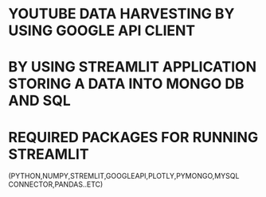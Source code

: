 # YOUTUBE DATA HARVESTING BY USING GOOGLE API CLIENT
# BY USING STREAMLIT APPLICATION STORING A DATA INTO MONGO DB AND SQL
# REQUIRED PACKAGES FOR RUNNING STREAMLIT
  (PYTHON,NUMPY,STREMLIT,GOOGLEAPI,PLOTLY,PYMONGO,MYSQL CONNECTOR,PANDAS..ETC) 

